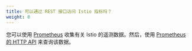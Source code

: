 ```yaml
---
title: 可以通过 REST 接口访问 Istio 指标吗？
weight: 0
---
```


您可以使用 [Prometheus](/zh/docs/tasks/observability/metrics/querying-metrics/) 收集有关 Istio 的遥测数据。然后，使用 [Prometheus 的 HTTP API](https://prometheus.io/docs/prometheus/latest/querying/api/) 来查询该数据。
